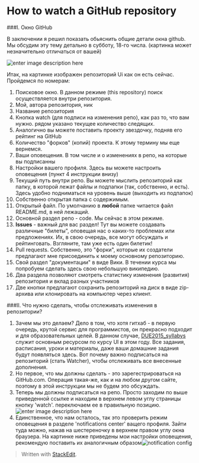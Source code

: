 How to watch a GitHub repository
=======


###I. Окно GitHub

В заключении я решил показать обьяснить общие детали окна github. Мы обсудим эту тему детально в субботу, 18-го числа. (картинка может незначительно отличаться от вашей)

![enter image description here](https://dl.dropboxusercontent.com/u/9561169/Git_Tutorials/git_explanation.jpg) 

Итак, на картинке изображен репозиторий Ui как он есть сейчас. Пройдемся по номерам:
1.  Поисковое окно. В данном режиме (this repository)  поиск осуществляется внутри репозитория. 
2. Мой, автора репозитория, ник 
3. Название репозитория
4. Кнопка watch (для подписи на изменения репо), как раз то, что вам нужно. рядом указано текущее количество следящих.
5. Аналогично вы можете поставить проекту звездочку, подняв его рейтинг на GitHub
6. Количество "форков" (копий) проекта. К этому термину мы еще вернемся.
7. Ваши оповещения. В том числе и о изменениях в репо, на которые вы подписанны
8. Настройки вашего профиля. Здесь вы можете настроить оповещения (пункт 4 инструкции внизу)
9. Текущий путь внутри репо. Вы можете мыслить репозиторий как папку, в которой лежат файлы и подпапки (так, собственно, и есть). Здесь удобно подниматься на уровень выше (выходить из подпапок)
10. Собственно открытая папка с содержимым.
11. Открытый файл. По умолчанию в **любой** папке читается файл README.md,  в ней лежащий.
12. Основной раздел репо - code. Мы сейчас в этом режиме.
13. **Issues** - важный для вас раздел! Тут вы можете создавать различные "билеты", оповещая нас о каких-то проблемах или предложениях. Их, в свою очередь, все могут обсуждать и рейтинговать. Взгляните, там уже есть один билетик!
14. Pull requests. Собственно, это "форки", которые их создатели предлагают мне присоединить к моему основному репозиторию. 
15. Свой раздел "документации" в виде Вики. В течении курса мы попробуем сделать здесь свою небольшую википедию.
16. Два раздела позволяют смотреть статистику изменения (развития) репозитория и вклад разных участников
17. Две кнопки предлагают сохранить репозиторий на диск в виде zip-архива или клонировать на компьютер через клиент.


###II. Что нужно сделать, чтобы отслеживать изменения в репозитории?


1. Зачем мы это делаем? Дело в том, что хотя гитхаб - в первую очередь, крутой сервис для программистов, он прекрасно подходит и для образовательных целей. В данном случае, [DUE2015_syllabys](https://github.com/Casyfill/DUE2014_open_syllabus)  служит основным ресурсом по  курсу UI в этом году. Все задания, расписания, уроки и материалы, даже ваши домашние задания будут появляться здесь. Вот почему важно подписаться на репозиторий (стать Watcher), чтобы отслеживать все внесенные дополнения.
2. Но первое, что мы должны сделать - это зарегестрироваться на  GitHub.com. Операция такая-же, как и на любом другом сайте, поэтому в этой инструкции мы не будем это обсуждать.
3. Теперь мы должны подписаться на репо. Просто заходим по выше приведенной ссылке и  находим в верхнем левом углу страницы кнопку 'watch'. переключаем ее в правильную позицию. ![enter image description here](https://dl.dropboxusercontent.com/u/9561169/Git_Tutorials/Screenshot%202014-10-10%2022.58.42.png)
4. Единственное, что нам осталось, так это проверить режим оповещения в разделе 'notifications center' ващего профиля. Зайти туда можно, нажав на шестереночку в верхнем правом углу окна браузера. На картинке ниже приведены мои настройки оповещения, рекомендую поставить их аналогичным образом![notification config](https://dl.dropboxusercontent.com/u/9561169/Git_Tutorials/%D0%A1%D0%BA%D1%80%D0%B8%D0%BD%D1%88%D0%BE%D1%82%202014-10-11%2023.11.28.png)


> Written with [StackEdit](https://stackedit.io/).
